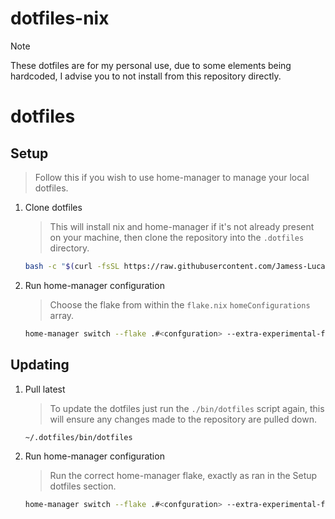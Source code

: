 # dotfiles-nix

> [!NOTE]  
> These dotfiles are for my personal use, due to some elements being hardcoded, I advise you to not install from this repository directly.

# dotfiles

## Setup

> Follow this if you wish to use home-manager to manage your local dotfiles.

1. Clone dotfiles

   > This will install nix and home-manager if it's not already present on your machine, then clone the repository into the `.dotfiles` directory.

   ```bash
   bash -c "$(curl -fsSL https://raw.githubusercontent.com/Jamess-Lucass/dotfiles-nix/main/bin/dotfiles)"
   ```

2. Run home-manager configuration

   > Choose the flake from within the `flake.nix` `homeConfigurations` array.

   ```bash
   home-manager switch --flake .#<confguration> --extra-experimental-features "nix-command flakes"
   ```

## Updating

1. Pull latest

   > To update the dotfiles just run the `./bin/dotfiles` script again, this will ensure any changes made to the repository are pulled down.

   ```bash
   ~/.dotfiles/bin/dotfiles
   ```

2. Run home-manager configuration

   > Run the correct home-manager flake, exactly as ran in the Setup dotfiles section.

   ```bash
   home-manager switch --flake .#<confguration> --extra-experimental-features "nix-command flakes"
   ```
